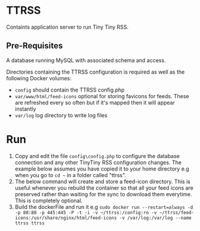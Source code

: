 # TTRSS #
Containts application server to run Tiny Tiny RSS.

## Pre-Requisites ##
A database running MySQL with associated schema and access.

Directories containing the TTRSS configuration is required as well as the following Docker volumes:
* `config` should contain the TTRSS config.php
* `var/www/html/feed-icons` optional for storing favicons for feeds. These are refreshed every so often but if it's mapped then it will appear instantly
* `var/log` log directory to write log files

# Run #
1. Copy and edit the file `config\config.php` to configure the database connection and any other TinyTiny RSS configuration changes. The example below assumes you have copied it to your home directory e.g when you go to `cd ~` in a folder called "ttrss".
2. The below command will create and store a feed-icon directory. This is useful whenever you rebuild the container so that all your feed icons are preserved rather than waiting for the sync to download them everytime. This is completely optional.
3. Build the dockerFile and run it e.g `sudo docker run --restart=always -d -p 80:80 -p 445:445 -P -t -i -v ~/ttrss:/config:ro -v ~/ttrss/feed-icons:/usr/share/nginx/html/feed-icons -v /var/log:/var/log --name ttrss ttrss`
